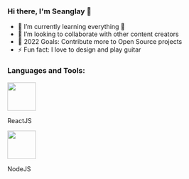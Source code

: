 ### Hi there, I'm Seanglay 👋

- 🌱 I’m currently learning everything 🤣
- 👯 I’m looking to collaborate with other content creators
- 🥅 2022 Goals: Contribute more to Open Source projects
- ⚡ Fun fact: I love to design and play guitar 

### Languages and Tools:

<div style"display:flex">
  <div>
    <img src="https://cdn4.iconfinder.com/data/icons/logos-3/600/React.js_logo-512.png" width="64px" height="64px" />
    <p>ReactJS</p>
  </div>
   <div>
    <img src="https://upload.wikimedia.org/wikipedia/commons/thumb/d/d9/Node.js_logo.svg/1280px-Node.js_logo.svg.png" width="64px" height="64px" />
    <p>NodeJS</p>
  </div>
</div>
